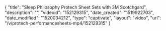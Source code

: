 {
    "title": "Sleep Philosophy Protech Sheet Sets with 3M Scotchgard",
    "description": "",
    "videoid": "152129315",
    "date_created": "1519922703",
    "date_modified": "1520034212",
    "type": "captivate",
    "layout": "video",
    "url": "\/v\/protech-performancesheets-mp4\/152129315"
}